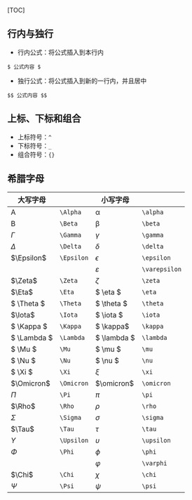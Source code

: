 [TOC]

## 行内与独行

* 行内公式：将公式插入到本行内
```
$ 公式内容 $
```
* 独行公式：将公式插入到新的一行内，并且居中
```
$$ 公式内容 $$
```
## 上标、下标和组合

* 上标符号：`^`
* 下标符号：`_`
* 组合符号：`{}`

## 希腊字母
| 大写字母    |            | 小写字母      |               |
| ----------- | ---------- | ------------- | ------------- |
| A           | `\Alpha`   | α             | `\alpha`      |
| B           | `\Beta`    | β             | `\beta`       |
| $\Gamma$    | `\Gamma`   | $\gamma$      | `\gamma`      |
| $\Delta$    | `\Delta`   | $\delta$      | `\delta`      |
| $\Epsilon$  | `\Epsilon` | $\epsilon$    | `\epsilon`    |
|             |            | $\varepsilon$ | `\varepsilon` |
| $\Zeta$     | `\Zeta`    | $\zeta$       | `\zeta`       |
| $\Eta$      | `\Eta`     | $ \eta $      | `\eta`        |
| $ \Theta $  | `\Theta`   | $ \theta $    | `\theta`      |
| $\Iota$     | `\Iota`    | $ \iota $     | `\iota`       |
| $ \Kappa $  | `\Kappa`   | $ \kappa$     | `\kappa`      |
| $ \Lambda $ | `\Lambda`  | $ \lambda $   | `\lambda`     |
| $ \Mu $     | `\Mu`      | $ \mu $       | `\mu`         |
| $ \Nu $     | `\Nu`      | $ \nu $       | `\nu`         |
| $ \Xi $     | `\Xi`      | $\xi$         | `\xi`         |
| $\Omicron$  | `\Omicron` | $\omicron$    | `\omicron`    |
| $\Pi$       | `\Pi`      | $\pi$         | `\pi`         |
| $\Rho$      | `\Rho`     | $\rho$        | `\rho`        |
| $\Sigma$    | `\Sigma`   | $\sigma$      | `\sigma`      |
| $\Tau$      | `\Tau`     | $\tau$        | `\tau`        |
| $\Upsilon$  | `\Upsilon` | $\upsilon$    | `\upsilon`    |
| $\Phi$      | `\Phi`     | $\phi$        | `\phi`        |
|             |            | $\varphi$     | `\varphi`     |
| $\Chi$      | `\Chi`     | $\chi$        | `\chi`        |
| $\Psi$      | `\Psi`     | $\psi$        | `\psi`        |


